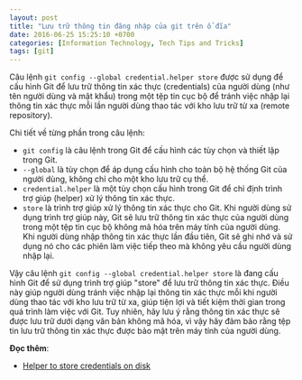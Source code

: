```yaml
---
layout: post
title: "Lưu trữ thông tin đăng nhập của git trên ổ đĩa"
date: 2016-06-25 15:25:10 +0700
categories: [Information Technology, Tech Tips and Tricks]
tags: [git]
---
```


Câu lệnh `git config --global credential.helper store` được sử dụng để cấu hình Git để lưu trữ thông tin xác thực (credentials) của người dùng (như tên người dùng và mật khẩu) trong một tệp tin cục bộ để tránh việc nhập lại thông tin xác thực mỗi lần người dùng thao tác với kho lưu trữ từ xa (remote repository).

Chi tiết về từng phần trong câu lệnh:
- `git config` là câu lệnh trong Git để cấu hình các tùy chọn và thiết lập trong Git.
- `--global` là tùy chọn để áp dụng cấu hình cho toàn bộ hệ thống Git của người dùng, không chỉ cho một kho lưu trữ cụ thể.
- `credential.helper` là một tùy chọn cấu hình trong Git để chỉ định trình trợ giúp (helper) xử lý thông tin xác thực.
- `store` là trình trợ giúp xử lý thông tin xác thực cho Git. Khi người dùng sử dụng trình trợ giúp này, Git sẽ lưu trữ thông tin xác thực của người dùng trong một tệp tin cục bộ không mã hóa trên máy tính của người dùng. Khi người dùng nhập thông tin xác thực lần đầu tiên, Git sẽ ghi nhớ và sử dụng nó cho các phiên làm việc tiếp theo mà không yêu cầu người dùng nhập lại.

Vậy câu lệnh `git config --global credential.helper store` là đang cấu hình Git để sử dụng trình trợ giúp "store" để lưu trữ thông tin xác thực. Điều này giúp người dùng tránh việc nhập lại thông tin xác thực mỗi khi người dùng thao tác với kho lưu trữ từ xa, giúp tiện lợi và tiết kiệm thời gian trong quá trình làm việc với Git. Tuy nhiên, hãy lưu ý rằng thông tin xác thực sẽ được lưu trữ dưới dạng văn bản không mã hóa, vì vậy hãy đảm bảo rằng tệp tin lưu trữ thông tin xác thực được bảo mật trên máy tính của người dùng.

**Đọc thêm**:
- [Helper to store credentials on disk](https://git-scm.com/docs/git-credential-store)  
